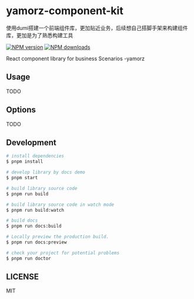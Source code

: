 # yamorz-component-kit

使用dumi搭建一个前端组件库，更加贴近业务，后续想自己搭脚手架来构建组件库，更加是为了熟悉构建工具

[![NPM version](https://img.shields.io/npm/v/yamorz-component-kit.svg?style=flat)](https://npmjs.org/package/yamorz-component-kit)
[![NPM downloads](http://img.shields.io/npm/dm/yamorz-component-kit.svg?style=flat)](https://npmjs.org/package/yamorz-component-kit)

React component library for business Scenarios -yamorz

## Usage

TODO

## Options

TODO

## Development

```bash
# install dependencies
$ pnpm install

# develop library by docs demo
$ pnpm start

# build library source code
$ pnpm run build

# build library source code in watch mode
$ pnpm run build:watch

# build docs
$ pnpm run docs:build

# Locally preview the production build.
$ pnpm run docs:preview

# check your project for potential problems
$ pnpm run doctor
```

## LICENSE

MIT
